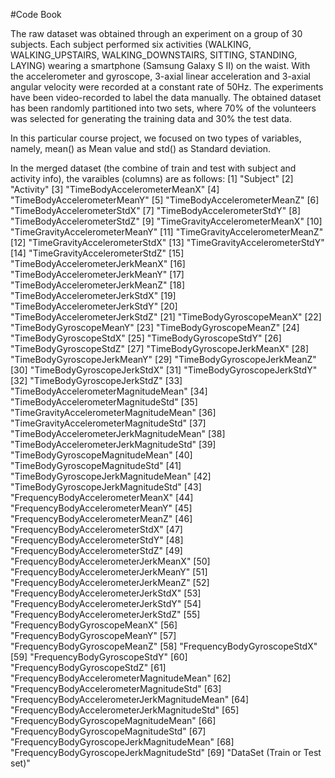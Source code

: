 #Code Book

The raw dataset was obtained through an experiment on a group of 30 subjects. Each subject performed six activities (WALKING, WALKING_UPSTAIRS, WALKING_DOWNSTAIRS, SITTING, STANDING, LAYING) wearing a smartphone (Samsung Galaxy S II) on the waist. With the accelerometer and gyroscope, 3-axial linear acceleration and 3-axial angular velocity were recorded at a constant rate of 50Hz. The experiments have been video-recorded to label the data manually. The obtained dataset has been randomly partitioned into two sets, where 70% of the volunteers was selected for generating the training data and 30% the test data.

In this particular course project, we focused on two types of variables, namely, mean() as Mean value and std() as Standard deviation.

In the merged dataset (the combine of train and test with subject and activity info), the varaibles (columns) are as follows:
[1] "Subject"
[2] "Activity"
[3] "TimeBodyAccelerometerMeanX"
[4] "TimeBodyAccelerometerMeanY"
[5] "TimeBodyAccelerometerMeanZ"
[6] "TimeBodyAccelerometerStdX"
[7] "TimeBodyAccelerometerStdY"
[8] "TimeBodyAccelerometerStdZ"
[9] "TimeGravityAccelerometerMeanX"
[10] "TimeGravityAccelerometerMeanY"
[11] "TimeGravityAccelerometerMeanZ"
[12] "TimeGravityAccelerometerStdX"
[13] "TimeGravityAccelerometerStdY"
[14] "TimeGravityAccelerometerStdZ"
[15] "TimeBodyAccelerometerJerkMeanX"
[16] "TimeBodyAccelerometerJerkMeanY"
[17] "TimeBodyAccelerometerJerkMeanZ"
[18] "TimeBodyAccelerometerJerkStdX"
[19] "TimeBodyAccelerometerJerkStdY"
[20] "TimeBodyAccelerometerJerkStdZ"
[21] "TimeBodyGyroscopeMeanX"
[22] "TimeBodyGyroscopeMeanY"
[23] "TimeBodyGyroscopeMeanZ"
[24] "TimeBodyGyroscopeStdX"
[25] "TimeBodyGyroscopeStdY"
[26] "TimeBodyGyroscopeStdZ"
[27] "TimeBodyGyroscopeJerkMeanX"
[28] "TimeBodyGyroscopeJerkMeanY"
[29] "TimeBodyGyroscopeJerkMeanZ"
[30] "TimeBodyGyroscopeJerkStdX"
[31] "TimeBodyGyroscopeJerkStdY"
[32] "TimeBodyGyroscopeJerkStdZ"
[33] "TimeBodyAccelerometerMagnitudeMean"
[34] "TimeBodyAccelerometerMagnitudeStd"
[35] "TimeGravityAccelerometerMagnitudeMean"
[36] "TimeGravityAccelerometerMagnitudeStd"
[37] "TimeBodyAccelerometerJerkMagnitudeMean"
[38] "TimeBodyAccelerometerJerkMagnitudeStd"
[39] "TimeBodyGyroscopeMagnitudeMean"
[40] "TimeBodyGyroscopeMagnitudeStd"
[41] "TimeBodyGyroscopeJerkMagnitudeMean"
[42] "TimeBodyGyroscopeJerkMagnitudeStd"
[43] "FrequencyBodyAccelerometerMeanX"
[44] "FrequencyBodyAccelerometerMeanY"
[45] "FrequencyBodyAccelerometerMeanZ"
[46] "FrequencyBodyAccelerometerStdX"
[47] "FrequencyBodyAccelerometerStdY"
[48] "FrequencyBodyAccelerometerStdZ"
[49] "FrequencyBodyAccelerometerJerkMeanX"
[50] "FrequencyBodyAccelerometerJerkMeanY"
[51] "FrequencyBodyAccelerometerJerkMeanZ"
[52] "FrequencyBodyAccelerometerJerkStdX"
[53] "FrequencyBodyAccelerometerJerkStdY"
[54] "FrequencyBodyAccelerometerJerkStdZ"
[55] "FrequencyBodyGyroscopeMeanX"
[56] "FrequencyBodyGyroscopeMeanY"
[57] "FrequencyBodyGyroscopeMeanZ"
[58] "FrequencyBodyGyroscopeStdX"
[59] "FrequencyBodyGyroscopeStdY"
[60] "FrequencyBodyGyroscopeStdZ"
[61] "FrequencyBodyAccelerometerMagnitudeMean"
[62] "FrequencyBodyAccelerometerMagnitudeStd" 
[63] "FrequencyBodyAccelerometerJerkMagnitudeMean" 
[64] "FrequencyBodyAccelerometerJerkMagnitudeStd" 
[65] "FrequencyBodyGyroscopeMagnitudeMean"
[66] "FrequencyBodyGyroscopeMagnitudeStd"
[67] "FrequencyBodyGyroscopeJerkMagnitudeMean"
[68] "FrequencyBodyGyroscopeJerkMagnitudeStd"
[69] "DataSet (Train or Test set)"